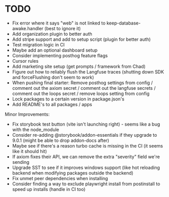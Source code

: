 # TODO

- Fix error where it says "web" is not linked to keep-database-awake.handler (best to ignore it)
- Add organization plugin to better auth
- Add stripe support and add to setup script (plugin for better auth)
- Test migration logic in CI
- Maybe add an optional dashboard setup
- Consider implementing posthog feature flags
- Cursor rules
- Add marketing site setup (get prompts / framework from Chad)
- Figure out how to reliably flush the Langfuse traces (shutting down SDK and forceFlushing don't seem to work)
- When pushing final starter: Remove posthog settings from config / comment out the axiom secret / comment out the langfuse secrets / comment out the loops secret / remove loops setting from config
- Lock packages to a certain version in package.json's
- Add README's to all packages / apps

Minor Improvements:

- Fix storybook test button (vite isn't launching right) - seems like a bug with the node_module
- Consider re-adding @storybook/addon-essentials if they upgrade to 9.0.1 (might be able to drop addon-docs after)
- Maybe see if there's a reason turbo cache is missing in the CI (it seems like it should hit)
- If axiom fixes their API, we can remove the extra "severity" field we're sending
- Upgrade SST to see if it improves windows support (like hot reloading backend when modifying packages outside the backend)
- Fix unmet peer dependencies when installing
- Consider finding a way to exclude playwright install from postinstall to speed up installs (handle in CI too)
